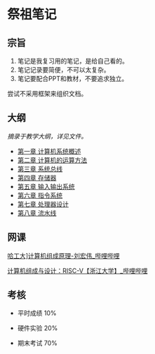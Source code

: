 # 祭祖笔记

## 宗旨

1. 笔记是我复习用的笔记，是给自己看的。
2. 笔记记录要简便，不可以太复杂。
3. 笔记要配合PPT和教材，不要追求独立。

尝试不采用框架来组织文档。

## 大纲

*摘录于教学大纲，详见文件。*

- [第一章 计算机系统概述](1.md)
- [第二章 计算机的运算方法](2.md)
- [第三章 系统总线](3.md)
- [第四章 存储器](4.md)
- [第五章 输入输出系统](5.md)
- [第六章 指令系统](6.md)
- [第七章 处理器设计](7.md)
- [第八章 流水线](8.md)

## 网课

[哈工大\]计算机组成原理-刘宏伟_哔哩哔哩](https://www.bilibili.com/video/av24033143/)

[计算机组成与设计：RISC-V【浙江大学】_哔哩哔哩](https://www.bilibili.com/video/av200481794/)

## 考核

- 平时成绩 10%

- 硬件实验 20%

- 期末考试 70%
